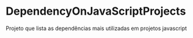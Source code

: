 # DependencyOnJavaScriptProjects
Projeto que lista as dependências mais utilizadas em projetos javascript
